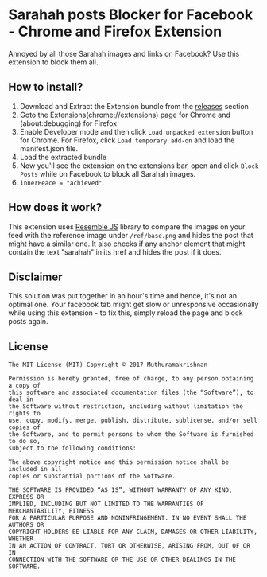 # Sarahah posts Blocker for Facebook - Chrome and Firefox Extension

Annoyed by all those Sarahah images and links on Facebook? Use this extension to block them all.

## How to install?
1) Download and Extract the Extension bundle from the [releases](https://github.com/siriscac/sarahah_blocker_fb/releases) section
2) Goto the Extensions(chrome://extensions) page for Chrome and (about:debugging) for Firefox
3) Enable Developer mode and then click `Load unpacked extension` button for Chrome. For Firefox, click `Load temporary add-on` and load the manifest.json file. 
4) Load the extracted bundle
5) Now you'll see the extension on the extensions bar, open and click `Block Posts` while on Facebook to block all Sarahah images.
6) `innerPeace = "achieved"`.

## How does it work?
This extension uses [Resemble JS](https://github.com/Huddle/Resemble.js/) library to compare the images on your feed with the reference image under `/ref/base.png` and hides the post that might have a similar one. It also checks if any anchor element that might contain the text "sarahah" in its href and hides the post if it does.

## Disclaimer
This solution was put together in an hour's time and hence, it's not an optimal one. Your facebook tab might get slow or unresponsive occasionally while using this extension - to fix this, simply reload the page and block posts again.

## License

    The MIT License (MIT) Copyright © 2017 Muthuramakrishnan

    Permission is hereby granted, free of charge, to any person obtaining a copy of
    this software and associated documentation files (the “Software”), to deal in
    the Software without restriction, including without limitation the rights to
    use, copy, modify, merge, publish, distribute, sublicense, and/or sell copies of
    the Software, and to permit persons to whom the Software is furnished to do so,
    subject to the following conditions:

    The above copyright notice and this permission notice shall be included in all
    copies or substantial portions of the Software.

    THE SOFTWARE IS PROVIDED “AS IS”, WITHOUT WARRANTY OF ANY KIND, EXPRESS OR
    IMPLIED, INCLUDING BUT NOT LIMITED TO THE WARRANTIES OF MERCHANTABILITY, FITNESS
    FOR A PARTICULAR PURPOSE AND NONINFRINGEMENT. IN NO EVENT SHALL THE AUTHORS OR
    COPYRIGHT HOLDERS BE LIABLE FOR ANY CLAIM, DAMAGES OR OTHER LIABILITY, WHETHER
    IN AN ACTION OF CONTRACT, TORT OR OTHERWISE, ARISING FROM, OUT OF OR IN
    CONNECTION WITH THE SOFTWARE OR THE USE OR OTHER DEALINGS IN THE SOFTWARE.
